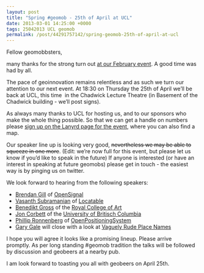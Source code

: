 ```yaml
--- 
layout: post
title: "Spring #geomob - 25th of April at UCL"
date: 2013-03-01 14:25:00 +0000
tags: 25042013 UCL geomob
permalink: /post/44291757142/spring-geomob-25th-of-april-at-ucl
---
```

Fellow geomobbsters,

<span>many thanks for the strong turn out [at our February event](http://geomobldn.org/post/43642061371/first-geomob-of-2013-7-feb-at-the-bcs). A good time was had by all. </span>

<span>The pace of geoinnovation remains relentless and as such we turn our attention to our next event. At 18:30 on Thursday the 25th of April we’ll be back at UCL, this time  in the Chadwick Lecture Theatre (in Basement of the Chadwick building - we’ll post signs). </span>

<span>As always many thanks to UCL for hosting us, and to our sponsors who make the whole thing possible. So that we can get a handle on numbers please [sign up on the Lanyrd page for the event](http://lanyrd.com/2013/geomob/), where you can also find a map.</span> 

<span>Our speaker line up is looking very good, <strike>nevertheless we may be able to squeeze in one more</strike>. (Edit: we’re now full for this event, but please let us know if you’d like to speak in the future) If anyone is interested (or have an interest in speaking at future geomobs) please get in touch - the easiest way is by pinging us on twitter. </span>

<span>We look forward to hearing from the following speakers:</span>

*   [Brendan Gill](https://twitter.com/Brendan_Gill) of [OpenSignal](http://opensignal.com/)
*   <span class="name">[Vasanth Subramanian](https://twitter.com/vsubramanian) of [Locatable](http://www.locatable.com)</span>
*   <span class="name">[Benedikt Gross](http://benedikt-gross.de/) of the [Royal College of Art](http://www.design-interactions.rca.ac.uk/)</span>
*   <span class="name">[Jon Corbett](http://www.linkedin.com/in/joncorbett) of the [University of Britisch Columbia](http://www.ubc.ca/)</span>
*   <span class="name">[Phillip Ronnenberg](http://phiron.de/) of [OpenPositioningSystem](http://www.openps.info/)</span>
*   <span class="name">[Gary Gale](http://www.garygale.com/) will close with a look at [Vaguely Rude Place Names](http://maps.geotastic.org/rude/index.php)</span>

<span>I hope you will agree it looks like a promising lineup. Please arrive promptly. </span><span>As per long standing #geomob tradition the talks will be followed by discussion and geobeers at a nearby pub. </span>

<span>I am look forward to toasting you all with geobeers on April 25th.</span>